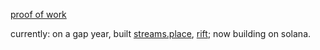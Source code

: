 [proof of work](https://soulninja.dev)

currently: on a gap year, built [streams.place](https://streams.place), [rift](https://onrift.xyz); now building on solana.
